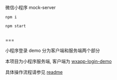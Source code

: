 微信小程序 mock-server

```
npm i

npm start


```

===

小程序登录 demo 分为客户端和服务端两个部分

本项目为小程序服务端, 客户端为 [wxapp-login-demo](https://github.com/chunpu/wxapp-login-demo)

具体操作流程请参见 [readme](https://github.com/chunpu/wxapp-login-demo#readme)
